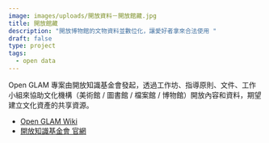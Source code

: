 ```yaml
---
image: images/uploads/開放資料－開放館藏.jpg
title: 開放館藏
description: "開放博物館的文物資料並數位化，讓愛好者拿來合法使用 "
draft: false
type: project
tags:
  - open data
---
```

Open GLAM 專案由開放知識基金會發起，透過工作坊、指導原則、文件、工作小組來協助文化機構（美術館 / 圖書館 / 檔案館 / 博物館）開放內容和資料，期望建立文化資產的共享資源。

- [Open GLAM Wiki](https://outreach.wikimedia.org/wiki/GLAM/Get_started/zh)
- [開放知識基金會 官網](https://okfn.org/)
